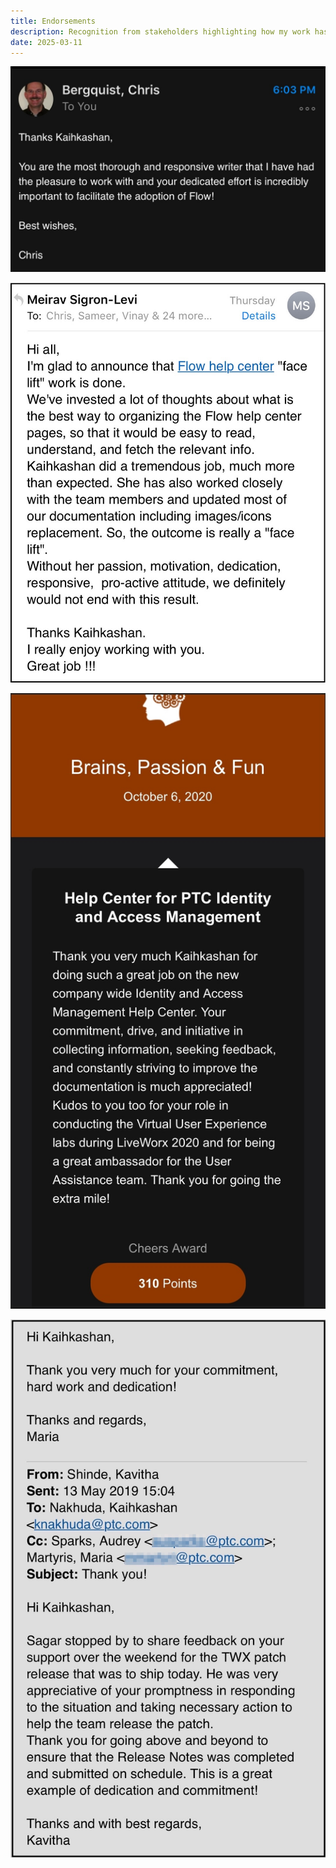```yaml
---
title: Endorsements
description: Recognition from stakeholders highlighting how my work has contributed positively to the business.
date: 2025-03-11
---
```


![Testimonial 3](./Testimonial3.jpeg)

![Testimonial 1](./Testimonial1.jpeg)

![Testimonial 4](./Testimonial4.jpeg)

![Testimonial 2](./Testimonial2.jpeg)